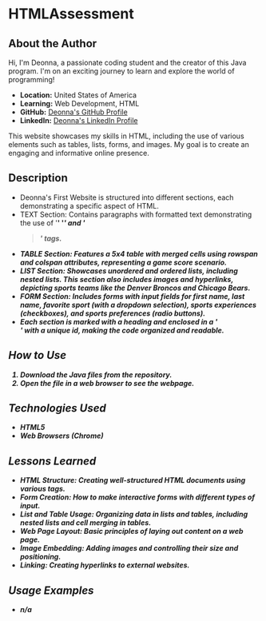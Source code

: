 # HTMLAssessment

## About the Author
Hi, I'm Deonna, a passionate coding student and the creator of this Java program. I'm on an exciting journey to learn and explore the world of programming!

- **Location:** United States of America
- **Learning:** Web Development, HTML
- **GitHub:** [Deonna's GitHub Profile](https://github.com/Deonnaa)
- **LinkedIn:** [Deonna's LinkedIn Profile](https://www.linkedin.com/in/deonna-aponte-506a3318b/)

This website showcases my skills in HTML, including the use of various elements such as tables, lists, forms, and images. My goal is to create an engaging and informative online presence.

## Description
- Deonna's First Website is structured into different sections, each demonstrating a specific aspect of HTML.
- TEXT Section: Contains paragraphs with formatted text demonstrating the use of '<strong>' '<em>' and '<blockquote>' tags.
- TABLE Section: Features a 5x4 table with merged cells using rowspan and colspan attributes, representing a game score scenario.
- LIST Section: Showcases unordered and ordered lists, including nested lists. This section also includes images and hyperlinks, depicting sports teams like the Denver Broncos and Chicago Bears.
- FORM Section: Includes forms with input fields for first name, last name, favorite sport (with a dropdown selection), sports experiences (checkboxes), and sports preferences (radio buttons).
- Each section is marked with a heading and enclosed in a '<div>' with a unique id, making the code organized and readable.

## How to Use
1. Download the Java files from the repository.
2. Open the file in a web browser to see the webpage.

## Technologies Used
- HTML5
- Web Browsers (Chrome)

## Lessons Learned
- HTML Structure: Creating well-structured HTML documents using various tags.
- Form Creation: How to make interactive forms with different types of input.
- List and Table Usage: Organizing data in lists and tables, including nested lists and cell merging in tables.
- Web Page Layout: Basic principles of laying out content on a web page.
- Image Embedding: Adding images and controlling their size and positioning.
- Linking: Creating hyperlinks to external websites.

## Usage Examples
- n/a


